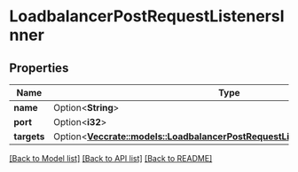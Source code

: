 # LoadbalancerPostRequestListenersInner

## Properties

Name | Type | Description | Notes
------------ | ------------- | ------------- | -------------
**name** | Option<**String**> |  | [optional]
**port** | Option<**i32**> |  | [optional]
**targets** | Option<[**Vec<crate::models::LoadbalancerPostRequestListenersInnerTargetsInner>**](_loadbalancer_post_request_listeners_inner_targets_inner.md)> |  | [optional]

[[Back to Model list]](../README.md#documentation-for-models) [[Back to API list]](../README.md#documentation-for-api-endpoints) [[Back to README]](../README.md)


